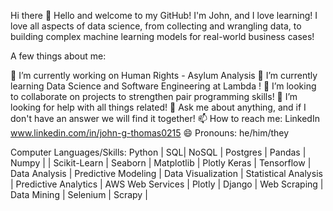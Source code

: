Hi there 👋
Hello and welcome to my GitHub! I'm John, and I love learning! I love all aspects of data science, from collecting and wrangling data, to building complex machine learning models for real-world business cases!

A few things about me:

🔭 I’m currently working on Human Rights - Asylum Analysis 
🌱 I’m currently learning Data Science and Software Engineering at Lambda !
👯 I’m looking to collaborate on projects to strengthen pair programming skills!
🤔 I’m looking for help with all things related!
💬 Ask me about anything, and if I don't have an answer we will find it together!
📫 How to reach me: LinkedIn www.linkedin.com/in/john-g-thomas0215
😄 Pronouns: he/him/they

Computer Languages/Skills: Python | SQL| NoSQL | Postgres | Pandas | Numpy | | Scikit-Learn | Seaborn | Matplotlib | Plotly Keras | Tensorflow | Data Analysis | Predictive Modeling | Data Visualization | Statistical Analysis | Predictive Analytics | AWS Web Services | Plotly | Django | Web Scraping | Data Mining | Selenium | Scrapy |
